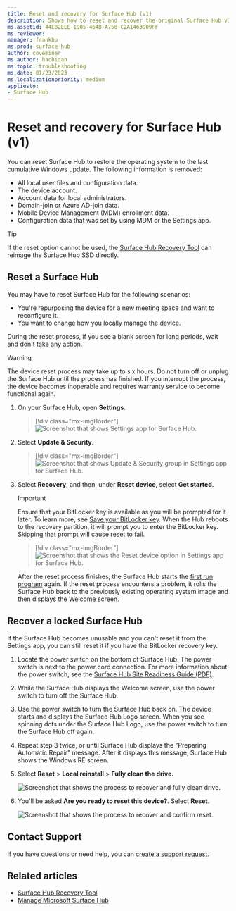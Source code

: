 ```yaml
---
title: Reset and recovery for Surface Hub (v1)
description: Shows how to reset and recover the original Surface Hub v1.
ms.assetid: 44E82EEE-1905-464B-A758-C2A1463909FF
ms.reviewer: 
manager: frankbu
ms.prod: surface-hub
author: coveminer
ms.author: hachidan
ms.topic: troubleshooting
ms.date: 01/23/2023
ms.localizationpriority: medium
appliesto:
- Surface Hub
---
```


# Reset and recovery for Surface Hub (v1)

You can reset Surface Hub to restore the operating system to the last cumulative Windows update. The following information is removed:

- All local user files and configuration data. 
- The device account.
- Account data for local administrators.
- Domain-join or Azure AD-join data.
- Mobile Device Management (MDM) enrollment data.
- Configuration data that was set by using MDM or the Settings app.

> [!TIP]
> If the reset option cannot be used, the [Surface Hub Recovery Tool](surface-hub-recovery-tool.md) can reimage the Surface Hub SSD directly.

## Reset a Surface Hub

You may have to reset Surface Hub for the following scenarios:

- You're repurposing the device for a new meeting space and want to reconfigure it.
- You want to change how you locally manage the device.

During the reset process, if you see a blank screen for long periods, wait and don't take any action.

> [!WARNING]
> The device reset process may take up to six hours. Do not turn off or unplug the Surface Hub until the process has finished. If you interrupt the process, the device becomes inoperable and requires warranty service to become functional again.

1. On your Surface Hub, open **Settings**.

   > [!div class="mx-imgBorder"]
   > ![Screenshot that shows Settings app for Surface Hub.](images/sh-settings.png)

2. Select **Update & Security**.

   > [!div class="mx-imgBorder"]
   > ![Screenshot that shows Update & Security group in Settings app for Surface Hub.](images/sh-settings-update-security.png)

3. Select **Recovery**, and then, under **Reset device**, select **Get started**.

   > [!IMPORTANT]
   > Ensure that your BitLocker key is available as you will be prompted for it later. To learn more, see [Save your BitLocker key](save-bitlocker-key-surface-hub.md). When the Hub reboots to the recovery partition, it will prompt you to enter the BitLocker key. Skipping that prompt will cause reset to fail.

   > [!div class="mx-imgBorder"]
   > ![Screenshot that shows the Reset device option in Settings app for Surface Hub.](images/sh-settings-reset-device.png)

   After the reset process finishes, the Surface Hub starts the [first run program](first-run-program-surface-hub.md) again. If the reset process encounters a problem, it rolls the Surface Hub back to the previously existing operating system image and then displays the Welcome screen.

## Recover a locked Surface Hub

If the Surface Hub becomes unusable and you can't reset it from the Settings app, you can still reset it if you have the BitLocker recovery key.

1. Locate the power switch on the bottom of Surface Hub. The power switch is next to the power cord connection. For more information about the power switch, see the [Surface Hub Site Readiness Guide (PDF)](surface-hub-site-readiness-guide.md).

2. While the Surface Hub displays the Welcome screen, use the power switch to turn off the Surface Hub.

3. Use the power switch to turn the Surface Hub back on. The device starts and displays the Surface Hub Logo screen. When you see spinning dots under the Surface Hub Logo, use the power switch to turn the Surface Hub off again.  

4. Repeat step 3 twice, or until Surface Hub displays the "Preparing Automatic Repair" message. After it displays this message, Surface Hub shows the Windows RE screen.

5. Select **Reset** > **Local reinstall** > **Fully clean the drive.**

   ![Screenshot that shows the process to recover and fully clean drive.](images/recover-fully-clean-drive.png)

8. You'll be asked **Are you ready to reset this device?**. Select **Reset**.

   ![Screenshot that shows the process to recover and confirm reset.](images/recover-confirm-reset.png)

## Contact Support

If you have questions or need help, you can [create a support request](https://support.microsoft.com/supportforbusiness/productselection).

## Related articles

- [Surface Hub Recovery Tool](surface-hub-recovery-tool.md)
- [Manage Microsoft Surface Hub](manage-surface-hub.md)

